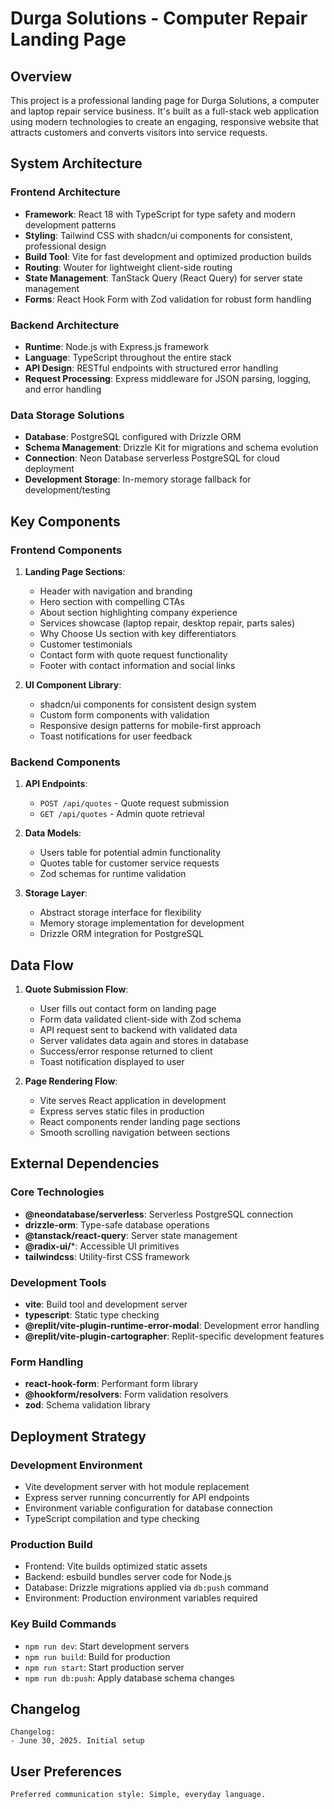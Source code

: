 # Durga Solutions - Computer Repair Landing Page

## Overview

This project is a professional landing page for Durga Solutions, a computer and laptop repair service business. It's built as a full-stack web application using modern technologies to create an engaging, responsive website that attracts customers and converts visitors into service requests.

## System Architecture

### Frontend Architecture
- **Framework**: React 18 with TypeScript for type safety and modern development patterns
- **Styling**: Tailwind CSS with shadcn/ui components for consistent, professional design
- **Build Tool**: Vite for fast development and optimized production builds
- **Routing**: Wouter for lightweight client-side routing
- **State Management**: TanStack Query (React Query) for server state management
- **Forms**: React Hook Form with Zod validation for robust form handling

### Backend Architecture
- **Runtime**: Node.js with Express.js framework
- **Language**: TypeScript throughout the entire stack
- **API Design**: RESTful endpoints with structured error handling
- **Request Processing**: Express middleware for JSON parsing, logging, and error handling

### Data Storage Solutions
- **Database**: PostgreSQL configured with Drizzle ORM
- **Schema Management**: Drizzle Kit for migrations and schema evolution
- **Connection**: Neon Database serverless PostgreSQL for cloud deployment
- **Development Storage**: In-memory storage fallback for development/testing

## Key Components

### Frontend Components
1. **Landing Page Sections**:
   - Header with navigation and branding
   - Hero section with compelling CTAs
   - About section highlighting company experience
   - Services showcase (laptop repair, desktop repair, parts sales)
   - Why Choose Us section with key differentiators
   - Customer testimonials
   - Contact form with quote request functionality
   - Footer with contact information and social links

2. **UI Component Library**:
   - shadcn/ui components for consistent design system
   - Custom form components with validation
   - Responsive design patterns for mobile-first approach
   - Toast notifications for user feedback

### Backend Components
1. **API Endpoints**:
   - `POST /api/quotes` - Quote request submission
   - `GET /api/quotes` - Admin quote retrieval
   
2. **Data Models**:
   - Users table for potential admin functionality
   - Quotes table for customer service requests
   - Zod schemas for runtime validation

3. **Storage Layer**:
   - Abstract storage interface for flexibility
   - Memory storage implementation for development
   - Drizzle ORM integration for PostgreSQL

## Data Flow

1. **Quote Submission Flow**:
   - User fills out contact form on landing page
   - Form data validated client-side with Zod schema
   - API request sent to backend with validated data
   - Server validates data again and stores in database
   - Success/error response returned to client
   - Toast notification displayed to user

2. **Page Rendering Flow**:
   - Vite serves React application in development
   - Express serves static files in production
   - React components render landing page sections
   - Smooth scrolling navigation between sections

## External Dependencies

### Core Technologies
- **@neondatabase/serverless**: Serverless PostgreSQL connection
- **drizzle-orm**: Type-safe database operations
- **@tanstack/react-query**: Server state management
- **@radix-ui/***: Accessible UI primitives
- **tailwindcss**: Utility-first CSS framework

### Development Tools
- **vite**: Build tool and development server
- **typescript**: Static type checking
- **@replit/vite-plugin-runtime-error-modal**: Development error handling
- **@replit/vite-plugin-cartographer**: Replit-specific development features

### Form Handling
- **react-hook-form**: Performant form library
- **@hookform/resolvers**: Form validation resolvers
- **zod**: Schema validation library

## Deployment Strategy

### Development Environment
- Vite development server with hot module replacement
- Express server running concurrently for API endpoints
- Environment variable configuration for database connection
- TypeScript compilation and type checking

### Production Build
- Frontend: Vite builds optimized static assets
- Backend: esbuild bundles server code for Node.js
- Database: Drizzle migrations applied via `db:push` command
- Environment: Production environment variables required

### Key Build Commands
- `npm run dev`: Start development servers
- `npm run build`: Build for production
- `npm run start`: Start production server
- `npm run db:push`: Apply database schema changes

## Changelog
```
Changelog:
- June 30, 2025. Initial setup
```

## User Preferences
```
Preferred communication style: Simple, everyday language.
```